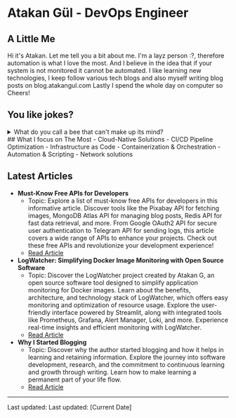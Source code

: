 # Atakan Gül - DevOps Engineer

## A Little Me
Hi it's Atakan. Let me tell you a bit about me. I'm a layz person :?, therefore automation is what I love the most. And I believe in the idea that if your system is not monitored it cannot be automated. I like learning new technologies, I keep follow various tech blogs and also myself writing blog posts on blog.atakangul.com Lastly I spend the whole day on computer so Cheers!

## You like jokes?
<details>
  <summary>What do you call a bee that can't make up its mind?</summary>
  
  A maybe.
</details>
## What I focus on The Most
- Cloud-Native Solutions
- CI/CD Pipeline Optimization
- Infrastructure as Code
- Containerization & Orchestration
- Automation & Scripting
- Network solutions

## Latest Articles
- **Must-Know Free APIs for Developers**
  - Topic: Explore a list of must-know free APIs for developers in this informative article. Discover tools like the Pixabay API for fetching images, MongoDB Atlas API for managing blog posts, Redis API for fast data retrieval, and more. From Google OAuth2 API for secure user authentication to Telegram API for sending logs, this article covers a wide range of APIs to enhance your projects. Check out these free APIs and revolutionize your development experience!
  - [Read Article](must-know-free-apis-for-developers)
- **LogWatcher: Simplifying Docker Image Monitoring with Open Source Software**
  - Topic: Discover the LogWatcher project created by Atakan G, an open source software tool designed to simplify application monitoring for Docker images. Learn about the benefits, architecture, and technology stack of LogWatcher, which offers easy monitoring and optimization of resource usage. Explore the user-friendly interface powered by Streamlit, along with integrated tools like Prometheus, Grafana, Alert Manager, Loki, and more. Experience real-time insights and efficient monitoring with LogWatcher.
  - [Read Article](logwatcher-simplifying-docker-image-monitoring-with-open-source-software)
- **Why I Started Blogging**
  - Topic: Discover why the author started blogging and how it helps in learning and retaining information. Explore the journey into software development, research, and the commitment to continuous learning and growth through writing. Learn how to make learning a permanent part of your life flow.
  - [Read Article](why-i-started-blogging)
---
Last updated: 
Last updated: [Current Date]
